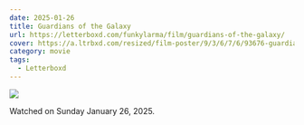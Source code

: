 ```yaml
---
date: 2025-01-26
title: Guardians of the Galaxy
url: https://letterboxd.com/funkylarma/film/guardians-of-the-galaxy/
cover: https://a.ltrbxd.com/resized/film-poster/9/3/6/7/6/93676-guardians-of-the-galaxy-0-600-0-900-crop.jpg?v=3cc8cb967f
category: movie
tags:
  - Letterboxd
---
```


![](https://a.ltrbxd.com/resized/film-poster/9/3/6/7/6/93676-guardians-of-the-galaxy-0-600-0-900-crop.jpg?v=3cc8cb967f)

Watched on Sunday January 26, 2025.
